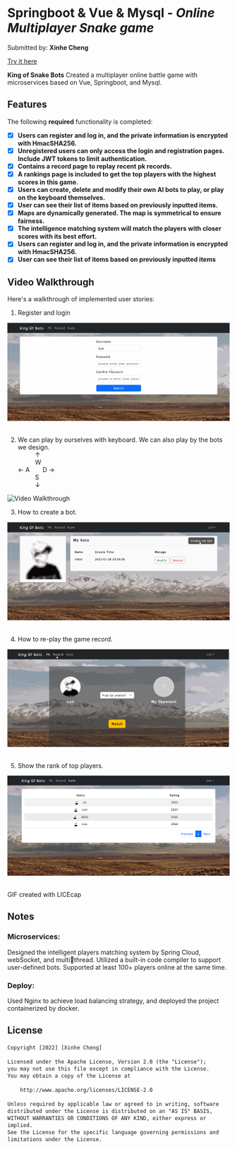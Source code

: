 # Springboot & Vue & Mysql  - *Online Multiplayer Snake game*

Submitted by: **Xinhe Cheng**

[Try it here](https://app4561.acapp.acwing.com.cn/)

**King of Snake Bots** Created a multiplayer online battle game with microservices based on Vue, Springboot, and Mysql.


## Features

The following **required** functionality is completed:

- [x] **Users can register and log in, and the private information is encrypted with HmacSHA256.**
- [x] **Unregistered users can only access the login and registration pages. Include JWT tokens to limit authentication.**
- [x] **Contains a record page to replay recent pk records.**
- [x] **A rankings page is included to get the top players with the highest scores in this game.**
- [x] **Users can create, delete and modify their own AI bots to play, or play on the keyboard themselves.**
- [x] **User can see their list of items based on previously inputted items.**
- [x] **Maps are dynamically generated. The map is symmetrical to ensure fairness.**
- [x] **The intelligence matching system will match the players with closer scores with its best effort.**
- [x] **Users can register and log in, and the private information is encrypted with HmacSHA256.**
- [x] **User can see their list of items based on previously inputted items**

## Video Walkthrough

Here's a walkthrough of implemented user stories:



1. Register and login
<img src='gif/register.gif' title='Video Walkthrough' width='' alt='Video Walkthrough' />  
&ensp;


2. We can play by ourselves with  keyboard. We can also play by the bots we design.    
         &ensp;&emsp;&emsp;  ↑  
         &ensp;&emsp;&emsp;  W  
 ← A &emsp; &ensp;D →  
       &ensp;&emsp;&emsp;   S  
       &ensp;&emsp;&emsp;    ↓ 
<img src='gif/PK.gif' title='Video Walkthrough' width='' alt='Video Walkthrough' />  
&ensp;


3. How to create a bot.
<img src='gif/bot.gif' title='Video Walkthrough' width='' alt='Video Walkthrough' />  
&ensp;

4. How to re-play the game record.
<img src='gif/record.gif' title='Video Walkthrough' width='' alt='Video Walkthrough' />
&ensp;

5. Show the rank of top players.
<img src='gif/rank.png' title='Video Walkthrough' width='' alt='Video Walkthrough' />  
&ensp;


<!-- Replace this with whatever GIF tool you used! -->
GIF created with LICEcap 
<!-- Recommended tools:
[Kap](https://getkap.co/) for macOS
[ScreenToGif](https://www.screentogif.com/) for Windows
[peek](https://github.com/phw/peek) for Linux. -->

## Notes

### Microservices: 
Designed the intelligent players matching system by Spring Cloud, webSocket, and multithread. Utilized a built-in code compiler to support user-defined bots. Supported at least 100+ players online
at the same time.
### Deploy: 
Used Nginx to achieve load balancing strategy, and deployed the project containerized by docker.

## License

    Copyright [2022] [Xinhe Cheng]

    Licensed under the Apache License, Version 2.0 (the "License");
    you may not use this file except in compliance with the License.
    You may obtain a copy of the License at

        http://www.apache.org/licenses/LICENSE-2.0

    Unless required by applicable law or agreed to in writing, software
    distributed under the License is distributed on an "AS IS" BASIS,
    WITHOUT WARRANTIES OR CONDITIONS OF ANY KIND, either express or implied.
    See the License for the specific language governing permissions and
    limitations under the License.
